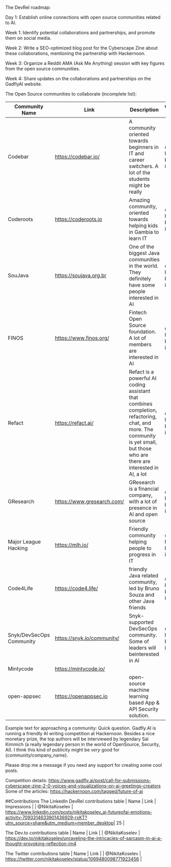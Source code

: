 The DevRel roadmap:

Day 1: Establish online connections with open source communities related to AI.

Week 1: Identify potential collaborations and partnerships, and promote them on social media.

Week 2: Write a SEO-optimized blog post for the Cyberscape Zine about these collaborations, mentioning the partnership with Hackernoon.

Week 3: Organize a Reddit AMA (Ask Me Anything) session with key figures from the open source communities.

Week 4: Share updates on the collaborations and partnerships on the GadflyAI website.

The Open Source communities to collaborate (incomplete list):

| Community Name           | Link                    | Description                                                                                                                                                                      | Contact status             |
|--------------------------|-------------------------|----------------------------------------------------------------------------------------------------------------------------------------------------------------------------------|----------------------------|
| Codebar                  | https://codebar.io/     | A community oriented towards beginners in IT and career switchers. A lot of the students might be really                                                                         | contact has been initiated |
| Coderoots                | https://coderoots.io    | Amazing community, oriented towards helping kids in Gambia to learn IT                                                                                                           | contact has been initiated |
| SouJava                  | https://soujava.org.br  | One of the biggest Java communities in the world. They definitely have some people interested in AI                                                                              | contact has been initiated |
| FINOS                    | https://www.finos.org/  | Fintech Open Source foundation. A lot of members are interested in AI                                                                                                            | contact has been initiated |
| Refact                   | https://refact.ai/      | Refact is a powerful AI coding assistant that combines completion, refactoring, chat,  and more. The community is yet small, but those who are there are interested in AI, a lot | contact has been initiated |
| GResearch                | https://www.gresearch.com/ | GResearch is a financial company, with a lot of presence in AI and open source                                                                                                   | contact has been initiated |
| Major League Hacking     | https://mlh.io/         | Friendly community helping people to progress in IT                            | contact has been initiated |
| Code4Life                | https://code4.life/     | friendly Java related community, led by Bruno Souza and other Java friends | contact has been initiated |
| Snyk/DevSecOps Community | https://snyk.io/community/ | Snyk-supported DevSecOps community. Some of leaders will beinterested in AI | contact has been initiated |
| Mintycode                | https://mintycode.io/   | | 
| open-appsec              | https://openappsec.io   | open-source machine learning based App & API Security solution. |                            | 

Example text for approaching a community:
Quick question. Gadfly.AI is running a friendly AI writing competition at Hackernoon.
Besides a nice monetary prize, the top authors will be interviewed by legendary Sal Kimmich (a really legendary person in the world of OpenSource, Security, AI).
I think this kind of publicity might be _very_ good for {community/company_name}.

Please drop me a message if you need any support for creating some cool posts.

Competition details: https://www.gadfly.ai/post/call-for-submissions-cyberscape-zine-2-0-voices-and-visualizations-on-ai-greetings-creators
Some of the articles: https://hackernoon.com/tagged/future-of-ai


##Contributions
The LinkedIn DevRel contributions table
| Name | Link | Impressions |
| @NikitaKoselev | https://www.linkedin.com/posts/nikitakoselev_ai-futureofai-emotions-activity-7093314633901436929-rxKT?utm_source=share&utm_medium=member_desktop| 25 |

The Dev.to contributions table
| Name | Link |
| @NikitaKoselev | https://dev.to/nikitakoselev/unraveling-the-intricacies-of-sarcasm-in-ai-a-thought-provoking-reflection-im4

The Twitter contributions table
| Name | Link |
| @NikitaKoselev | https://twitter.com/nikitakoselev/status/1069480098771923456 |

